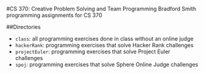 #CS 370: Creative Problem Solving and Team Programming
Bradford Smith programming assignments for CS 370

##Directories
- `class`: all programming exercises done in class without an online judge
- `hackerRank`: programming exercises that solve Hacker Rank challenges
- `projectEuler`: programming exercises that solve Project Euler challenges
- `spoj`: programming exercises that solve Sphere Online Judge challenges
